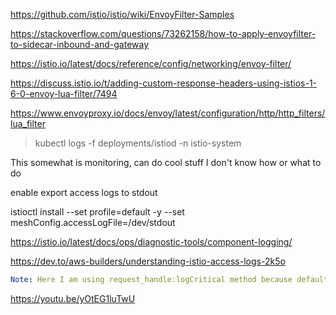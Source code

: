 https://github.com/istio/istio/wiki/EnvoyFilter-Samples

https://stackoverflow.com/questions/73262158/how-to-apply-envoyfilter-to-sidecar-inbound-and-gateway


https://istio.io/latest/docs/reference/config/networking/envoy-filter/

https://discuss.istio.io/t/adding-custom-response-headers-using-istios-1-6-0-envoy-lua-filter/7494



https://www.envoyproxy.io/docs/envoy/latest/configuration/http/http_filters/lua_filter


> kubectl logs -f deployments/istiod -n istio-system   



This somewhat is monitoring, can do cool stuff I don't know how or what to do


enable export access logs to stdout


istioctl install --set profile=default -y --set meshConfig.accessLogFile=/dev/stdout



https://istio.io/latest/docs/ops/diagnostic-tools/component-logging/




https://dev.to/aws-builders/understanding-istio-access-logs-2k5o

```yaml
Note: Here I am using request_handle:logCritical method because default logLevel is WARN for Istio components. request_handle:logInfo can be used, if logLevel is set to Info.
```

https://youtu.be/yOtEG1luTwU


